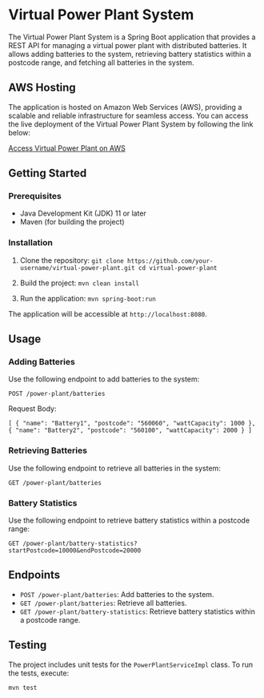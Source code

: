
# Virtual Power Plant System

The Virtual Power Plant System is a Spring Boot application that provides a REST API for managing a virtual power plant with distributed batteries. It allows adding batteries to the system, retrieving battery statistics within a postcode range, and fetching all batteries in the system.

## AWS Hosting

The application is hosted on Amazon Web Services (AWS), providing a scalable and reliable infrastructure for seamless access. You can access the live deployment of the Virtual Power Plant System by following the link below:

[Access Virtual Power Plant on AWS](http://virtual-power-plant-aws-env.eba-m2igmwzg.us-east-1.elasticbeanstalk.com/power-plant/batteries)

## Getting Started

### Prerequisites

-   Java Development Kit (JDK) 11 or later
-   Maven (for building the project)

### Installation

1.  Clone the repository:
`git clone https://github.com/your-username/virtual-power-plant.git
cd virtual-power-plant` 

2.  Build the project:
`mvn clean install` 

3.  Run the application:
`mvn spring-boot:run` 

The application will be accessible at `http://localhost:8080`.

## Usage

### Adding Batteries

Use the following endpoint to add batteries to the system:

`POST /power-plant/batteries` 

Request Body:

`[
  {
    "name": "Battery1",
    "postcode": "560060",
    "wattCapacity": 1000
  },
  {
    "name": "Battery2",
    "postcode": "560100",
    "wattCapacity": 2000
  }
]` 

### Retrieving Batteries

Use the following endpoint to retrieve all batteries in the system:

`GET /power-plant/batteries` 

### Battery Statistics

Use the following endpoint to retrieve battery statistics within a postcode range:

`GET /power-plant/battery-statistics?startPostcode=10000&endPostcode=20000` 

## Endpoints

-   `POST /power-plant/batteries`: Add batteries to the system.
-   `GET /power-plant/batteries`: Retrieve all batteries.
-   `GET /power-plant/battery-statistics`: Retrieve battery statistics within a postcode range.

## Testing

The project includes unit tests for the `PowerPlantServiceImpl` class. To run the tests, execute:

`mvn test` 